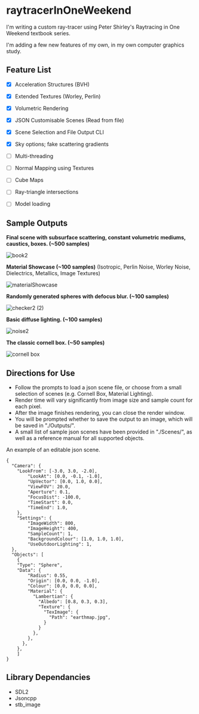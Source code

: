 # raytracerInOneWeekend
I'm writing a custom ray-tracer using Peter Shirley's Raytracing in One Weekend textbook series.

I'm adding a few new features of my own, in my own computer graphics study.

## Feature List
- [x] Acceleration Structures (BVH)
- [x] Extended Textures (Worley, Perlin)
- [x] Volumetric Rendering
- [x] JSON Customisable Scenes (Read from file)
- [x] Scene Selection and File Output CLI
- [x] Sky options; fake scattering gradients
- [ ] Multi-threading
- [ ] Normal Mapping using Textures
- [ ] Cube Maps
- [ ] Ray-triangle intersections
- [ ] Model loading


## Sample Outputs
**Final scene with subsurface scattering, constant volumetric mediums, caustics, boxes. (~500 samples)**

![book2](https://github.com/vanandrewnguyen/raytracerInOneWeekend/assets/53636492/39f55032-0a6c-491b-82b5-6aaa99274ad7)

**Material Showcase (~100 samples)**
(Isotropic, Perlin Noise, Worley Noise, Dielectrics, Metallics, Image Textures)

![materialShowcase](https://github.com/vanandrewnguyen/raytracerInOneWeekend/assets/53636492/19a6ffcd-127a-49f2-8f16-d189ed8ffea3)

**Randomly generated spheres with defocus blur. (~100 samples)**

![checker2 (2)](https://user-images.githubusercontent.com/53636492/189015882-25888ada-3437-4f5e-b545-652d299769a9.PNG)

**Basic diffuse lighting. (~100 samples)**

![noise2](https://user-images.githubusercontent.com/53636492/189015814-a0b92e84-e3c3-4351-9985-f6e0b03e6e54.PNG)

**The classic cornell box. (~50 samples)**

![cornell box](https://user-images.githubusercontent.com/53636492/189475961-15cef27e-1a86-47ac-8dcf-fe8152b86ac1.PNG)

## Directions for Use
- Follow the prompts to load a json scene file, or choose from a small selection of scenes (e.g. Cornell Box, Material Lighting). 
- Render time will vary significantly from image size and sample count for each pixel.
- After the image finishes rendering, you can close the render window.
- You will be prompted whether to save the output to an image, which will be saved in "./Outputs/".
- A small list of sample json scenes have been provided in "./Scenes/", as well as a reference manual for all supported objects.

An example of an editable json scene.
```
{
  "Camera": {
    "LookFrom": [-3.0, 3.0, -2.0],
		"LookAt": [0.0, -0.1, -1.0],
		"UpVector": [0.0, 1.0, 0.0],
		"ViewFOV": 20.0,
		"Aperture": 0.1,
		"FocusDist": -100.0,
		"TimeStart": 0.0,
		"TimeEnd": 1.0,
	},
	"Settings": {
		"ImageWidth": 800,
		"ImageHeight": 400,
		"SampleCount": 1,
		"BackgroundColour": [1.0, 1.0, 1.0],
		"UseOutdoorLighting": 1,
  }, 
  "Objects": [
    {
    "Type": "Sphere",
    "Data": {
        "Radius": 0.55,
        "Origin": [0.0, 0.0, -1.0],
        "Colour": [0.0, 0.0, 0.0],
        "Material": {
          "Lambertian": {
            "Albedo": [0.8, 0.3, 0.3],
            "Texture": {
              "TexImage": {
                "Path": "earthmap.jpg",
              }
            }
          },
        },
      },
    },
    ]
}
```


## Library Dependancies
- SDL2
- Jsoncpp
- stb_image

